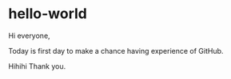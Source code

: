 # hello-world

Hi everyone,

Today is first day to make a chance having experience of GitHub.

Hihihi
Thank you.
